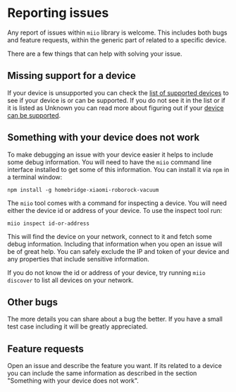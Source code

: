 # Reporting issues

Any report of issues within `miio` library is welcome. This includes both
bugs and feature requests, within the generic part of related to a specific
device.

There are a few things that can help with solving your issue.

## Missing support for a device

If your device is unsupported you can check the [list of supported devices](devices/README.md)
to see if your device is or can be supported. If you do not see it in the list
or if it is listed as Unknown you can read more about figuring out if your
[device can be supported](missing-devices.md).

## Something with your device does not work

To make debugging an issue with your device easier it helps to include some
debug information. You will need to have the `miio` command line interface
installed to get some of this information. You can install it via `npm` in a
terminal window:

`npm install -g homebridge-xiaomi-roborock-vacuum`

The `miio` tool comes with a command for inspecting a device. You will need
either the device id or address of your device. To use the inspect tool run:

`miio inspect id-or-address`

This will find the device on your network, connect to it and fetch some debug
information. Including that information when you open an issue will be of great
help. You can safely exclude the IP and token of your device and any properties
that include sensitive information.

If you do not know the id or address of your device, try running `miio discover`
to list all devices on your network.

## Other bugs

The more details you can share about a bug the better. If you have a small
test case including it will be greatly appreciated.

## Feature requests

Open an issue and describe the feature you want. If its related to a device
you can include the same information as described in the section
"Something with your device does not work".
